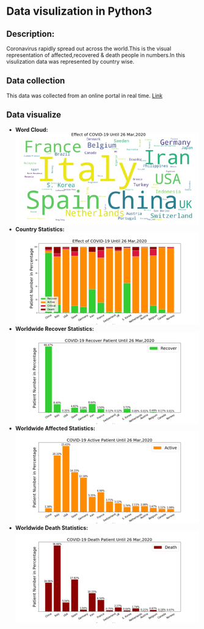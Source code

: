 # Data visulization in Python3 #

## Description: ##

Coronavirus rapidly spread out across the world.This is the visual representation of affected,recovered & death people in numbers.In this visulization data was represented by country wise.

## Data collection ##

This data was collected from an online portal in real time. [Link](https://www.worldometers.info/coronavirus/)

## Data visualize ##
* **Word Cloud:**
  ![Word Cloud](https://github.com/Mazhar004/Python-Programming/blob/master/Corona%20Affected%20Country/Image/Corona%20Stats%20Country%20wise.png)
* **Country Statistics:**
  ![Country Statistics](https://github.com/Mazhar004/Python-Programming/blob/master/Corona%20Affected%20Country/Image/Corona.png)
* **Worldwide Recover Statistics:**
  ![Recover Statistics](https://github.com/Mazhar004/Python-Programming/blob/master/Corona%20Affected%20Country/Image/%20Corona%20Recover.png)
* **Worldwide Affected Statistics:**
  ![Affected Statistics](https://github.com/Mazhar004/Python-Programming/blob/master/Corona%20Affected%20Country/Image/%20Corona%20Active.png)
* **Worldwide Death Statistics:**
  ![Death Statistics](https://github.com/Mazhar004/Python-Programming/blob/master/Corona%20Affected%20Country/Image/%20Corona%20Death.png)

